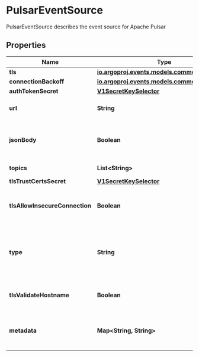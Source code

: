 

# PulsarEventSource

PulsarEventSource describes the event source for Apache Pulsar
## Properties

Name | Type | Description | Notes
------------ | ------------- | ------------- | -------------
**tls** | [**io.argoproj.events.models.common.TLSConfig**](io.argoproj.events.models.common.TLSConfig.md) |  |  [optional]
**connectionBackoff** | [**io.argoproj.events.models.common.Backoff**](io.argoproj.events.models.common.Backoff.md) |  |  [optional]
**authTokenSecret** | [**V1SecretKeySelector**](V1SecretKeySelector.md) |  |  [optional]
**url** | **String** | Configure the service URL for the Pulsar service. | 
**jsonBody** | **Boolean** | JSONBody specifies that all event body payload coming from this source will be JSON |  [optional]
**topics** | **List&lt;String&gt;** | Name of the topics to subscribe to. | 
**tlsTrustCertsSecret** | [**V1SecretKeySelector**](V1SecretKeySelector.md) |  |  [optional]
**tlsAllowInsecureConnection** | **Boolean** | Whether the Pulsar client accept untrusted TLS certificate from broker. |  [optional]
**type** | **String** | Type of the subscription. Only \&quot;exclusive\&quot; and \&quot;shared\&quot; is supported. Defaults to exclusive. |  [optional]
**tlsValidateHostname** | **Boolean** | Whether the Pulsar client verify the validity of the host name from broker. |  [optional]
**metadata** | **Map&lt;String, String&gt;** | Metadata holds the user defined metadata which will passed along the event payload. |  [optional]



